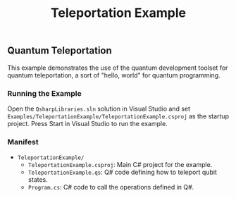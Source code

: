 ﻿---
title: "Teleportation Example"
---

## Quantum Teleportation ##

This example demonstrates the use of the quantum development toolset for quantum teleportation, a sort of "hello, world" for quantum programming.

### Running the Example ###

Open the `QsharpLibraries.sln` solution in Visual Studio and set `Examples/TeleportationExample/TeleportationExample.csproj` as the startup project.
Press Start in Visual Studio to run the example.

### Manifest ###

- `TeleportationExample/`
  - `TeleportationExample.csproj`: Main C# project for the example.
  - `TeleportationExample.qs`: Q# code defining how to teleport qubit states.
  - `Program.cs`: C# code to call the operations defined in Q#.
